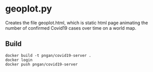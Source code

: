 # geoplot.py

Creates the file geoplot.html, which is static html page animating the number of confirmed Covid19 cases over time on a world map.

## Build
```
docker build -t pngan/covid19-server .
docker login 
docker push pngan/covid19-server
```
